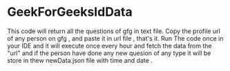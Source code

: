 # GeekForGeeksIdData
This code will return all the questions of gfg in text file.
Copy the profile url of any person on gfg , and paste it in url file , that's it.
Run The code once in your IDE and it will execute once every hour and fetch the data from the "url" and if the person have done any new quesion of any type it will be store in thew newData.json file with time and date .
